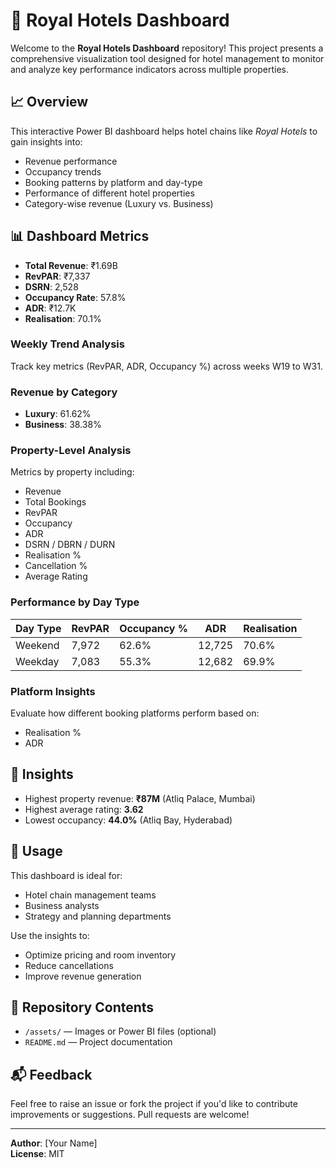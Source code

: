 # 🏨 Royal Hotels Dashboard

Welcome to the **Royal Hotels Dashboard** repository! This project presents a comprehensive visualization tool designed for hotel management to monitor and analyze key performance indicators across multiple properties.

## 📈 Overview

This interactive Power BI dashboard helps hotel chains like *Royal Hotels* to gain insights into:

- Revenue performance
- Occupancy trends
- Booking patterns by platform and day-type
- Performance of different hotel properties
- Category-wise revenue (Luxury vs. Business)

## 📊 Dashboard Metrics

- **Total Revenue**: ₹1.69B
- **RevPAR**: ₹7,337
- **DSRN**: 2,528
- **Occupancy Rate**: 57.8%
- **ADR**: ₹12.7K
- **Realisation**: 70.1%

### Weekly Trend Analysis

Track key metrics (RevPAR, ADR, Occupancy %) across weeks W19 to W31.

### Revenue by Category

- **Luxury**: 61.62%
- **Business**: 38.38%

### Property-Level Analysis

Metrics by property including:
- Revenue
- Total Bookings
- RevPAR
- Occupancy
- ADR
- DSRN / DBRN / DURN
- Realisation %
- Cancellation %
- Average Rating

### Performance by Day Type

| Day Type | RevPAR | Occupancy % | ADR   | Realisation |
|----------|--------|-------------|-------|-------------|
| Weekend  | 7,972  | 62.6%       | 12,725| 70.6%       |
| Weekday  | 7,083  | 55.3%       | 12,682| 69.9%       |

### Platform Insights

Evaluate how different booking platforms perform based on:
- Realisation %
- ADR

## 🧠 Insights

- Highest property revenue: **₹87M** (Atliq Palace, Mumbai)
- Highest average rating: **3.62**
- Lowest occupancy: **44.0%** (Atliq Bay, Hyderabad)

## 🚀 Usage

This dashboard is ideal for:
- Hotel chain management teams
- Business analysts
- Strategy and planning departments

Use the insights to:
- Optimize pricing and room inventory
- Reduce cancellations
- Improve revenue generation

## 📁 Repository Contents

- `/assets/` — Images or Power BI files (optional)
- `README.md` — Project documentation

## 📬 Feedback

Feel free to raise an issue or fork the project if you'd like to contribute improvements or suggestions. Pull requests are welcome!

---

**Author**: [Your Name]  
**License**: MIT
